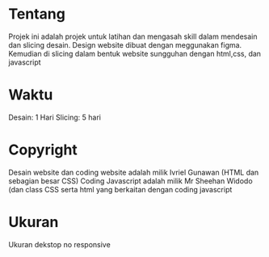 # Tentang
Projek ini adalah projek untuk latihan dan mengasah skill dalam mendesain dan slicing desain. Design website dibuat dengan meggunakan figma. Kemudian di slicing dalam bentuk website sungguhan dengan html,css, dan javascript
# Waktu
Desain: 1 Hari
Slicing: 5 hari
# Copyright
Desain website dan coding website adalah milik Ivriel Gunawan (HTML dan sebagian besar CSS)
Coding Javascript adalah milik Mr Sheehan Widodo (dan class CSS serta html yang berkaitan dengan coding javascript
# Ukuran 
Ukuran dekstop no responsive
